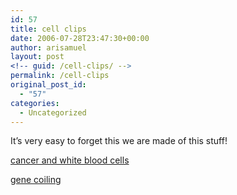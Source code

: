 ```yaml
---
id: 57
title: cell clips
date: 2006-07-28T23:47:30+00:00
author: arisamuel
layout: post
<!-- guid: /cell-clips/ -->
permalink: /cell-clips
original_post_id:
  - "57"
categories:
  - Uncategorized
---
```

It&#8217;s very easy to forget this we are made of this stuff!
  
[cancer and white blood cells](http://www.bbcmotiongallery.com/Customer/SearchDetails.aspx?searchText=CELL+BIOLOGY+(DISCIPLINE)&type=Keyword&itemId=1f4f4733-ff3e-46f0-8898-74483306dd0f&page=1 "cancer")

[gene coiling](http://www.bbcmotiongallery.com/Customer/SearchDetails.aspx?searchText=CELL+BIOLOGY+(DISCIPLINE)&type=Keyword&itemId=4eacb7a3-4a4a-4597-9132-33e12428b1da&page=1 "coiling nature")